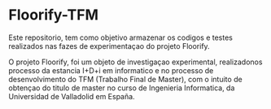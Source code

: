 # Floorify-TFM

Este repositorio, tem como objetivo armazenar os codigos e testes realizados nas fazes de experimentaçao do projeto Floorify.

O projeto Floorify, foi um objeto de investigaçao experimental, realizadonos processo da estancia I+D+i em informatico e no processo de desenvolvimento do TFM (Trabalho Final de Master), com o intuito de obtençao do titulo de master no curso de Ingenieria Informatica, da Universidad de Valladolid em España.
